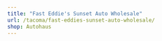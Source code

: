 ```yaml
---
title: "Fast Eddie's Sunset Auto Wholesale"
url: /tacoma/fast-eddies-sunset-auto-wholesale/
shop: Autohaus
---
```

